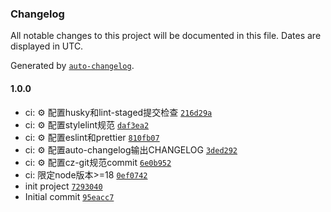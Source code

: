 ### Changelog

All notable changes to this project will be documented in this file. Dates are displayed in UTC.

Generated by [`auto-changelog`](https://github.com/CookPete/auto-changelog).

#### 1.0.0

- ci: ⚙️ 配置husky和lint-staged提交检查 [`216d29a`](https://github.com/huatten/taro-vue-template/commit/216d29a8962f5f220d0ce70b35293da298a81646)
- ci: ⚙️ 配置stylelint规范 [`daf3ea2`](https://github.com/huatten/taro-vue-template/commit/daf3ea2e077a044f913b5fc6feb0023e5f20b260)
- ci: ⚙️ 配置eslint和prettier [`810fb07`](https://github.com/huatten/taro-vue-template/commit/810fb072dc8bae1efcc851d1878472c457598c94)
- ci: ⚙️ 配置auto-changelog输出CHANGELOG [`3ded292`](https://github.com/huatten/taro-vue-template/commit/3ded292b4f5ddcf55c2699f7714dcf71d1a525b9)
- ci: ⚙️ 配置cz-git规范commit [`6e0b952`](https://github.com/huatten/taro-vue-template/commit/6e0b952b38ff540fc263c1021d6e8865b87881c4)
- ci: 限定node版本&gt;=18 [`0ef0742`](https://github.com/huatten/taro-vue-template/commit/0ef0742fc8dbcd063794e54418ebf3cf3b3f03c9)
- init project [`7293040`](https://github.com/huatten/taro-vue-template/commit/7293040aaada063ae066188e11026007f2dcb411)
- Initial commit [`95eacc7`](https://github.com/huatten/taro-vue-template/commit/95eacc7ef5cfadc92fd502674d09c6130011c7b1)
